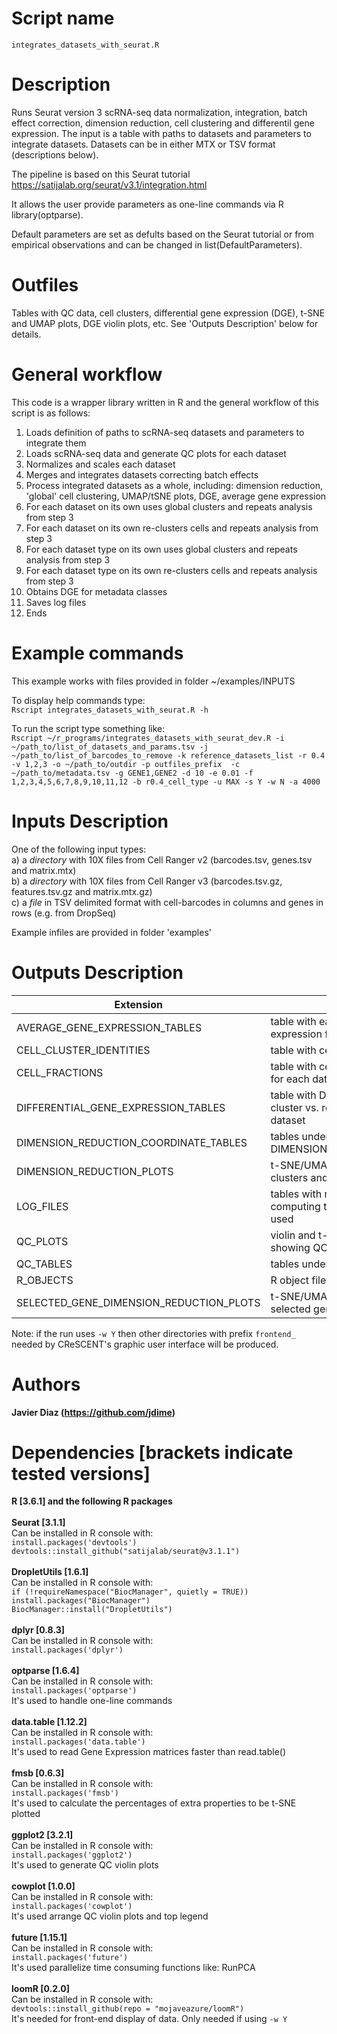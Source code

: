 Script name
================
`integrates_datasets_with_seurat.R`

Description
================
Runs Seurat version 3 scRNA-seq data normalization, integration, batch effect correction, dimension reduction, 
cell clustering and differentil gene expression. The input is a table with paths to datasets and parameters to integrate 
datasets. Datasets can be in either MTX or TSV format (descriptions below).

The pipeline is based on this Seurat tutorial https://satijalab.org/seurat/v3.1/integration.html

It allows the user provide parameters as one-line commands via R library(optparse).

Default parameters are set as defults based on the Seurat tutorial or from empirical observations and can be changed in list(DefaultParameters).<br />

Outfiles
================
Tables with QC data, cell clusters, differential gene expression (DGE), t-SNE and UMAP plots, DGE violin plots, etc.
See 'Outputs Description' below for details.

General workflow
================
This code is a wrapper library written in R and the general workflow of this script is as follows:
  1. Loads definition of paths to scRNA-seq datasets and parameters to integrate them
  2. Loads scRNA-seq data and generate QC plots for each dataset
  3. Normalizes and scales each dataset
  4. Merges and integrates datasets correcting batch effects
  5. Process integrated datasets as a whole, including: dimension reduction, 'global' cell clustering, UMAP/tSNE plots, DGE, average gene expression
  6. For each dataset on its own uses global clusters and repeats analysis from step 3
  7. For each dataset on its own re-clusters cells and repeats analysis from step 3
  8. For each dataset type on its own uses global clusters and repeats analysis from step 3
  9. For each dataset type on its own re-clusters cells and repeats analysis from step 3
  10. Obtains DGE for metadata classes
  11. Saves log files
  12. Ends

Example commands
================
This example works with files provided in folder ~/examples/INPUTS<br />

To display help commands type: <br />
`Rscript integrates_datasets_with_seurat.R -h`

To run the script type something like:<br />
`Rscript ~/r_programs/integrates_datasets_with_seurat_dev.R -i ~/path_to/list_of_datasets_and_params.tsv -j ~/path_to/list_of_barcodes_to_remove -k reference_datasets_list -r 0.4 -v 1,2,3 -o ~/path_to/outdir -p outfiles_prefix  -c ~/path_to/metadata.tsv -g GENE1,GENE2 -d 10 -e 0.01 -f 1,2,3,4,5,6,7,8,9,10,11,12 -b r0.4_cell_type -u MAX -s Y -w N -a 4000`

Inputs Description
================

One of the following input types:<br />
a) a *directory* with 10X files from Cell Ranger v2 (barcodes.tsv, genes.tsv and matrix.mtx) <br />
b) a *directory* with 10X files from Cell Ranger v3 (barcodes.tsv.gz, features.tsv.gz and matrix.mtx.gz) <br />
c) a *file* in TSV <tab> delimited format with cell-barcodes in columns and genes in rows (e.g. from DropSeq)

Example infiles are provided in folder 'examples'


Outputs Description
================
|               Extension                  |                        Contents                        |
| --------------------------------------   |  ----------------------------------------------------- |
| AVERAGE_GENE_EXPRESSION_TABLES           | table with each gene average expression for each cell cluster | 
| CELL_CLUSTER_IDENTITIES                  | table with cell cluster identities | 
| CELL_FRACTIONS                           | table with cells for each cluster, for each dataset | 
| DIFFERENTIAL_GENE_EXPRESSION_TABLES      | table with DGE for each cell cluster vs. rest of cells in the dataset | 
| DIMENSION_REDUCTION_COORDINATE_TABLES    | tables underlying DIMENSION_REDUCTION_PLOTS | 
| DIMENSION_REDUCTION_PLOTS                | t-SNE/UMAP plots showing cell clusters and metadata | 
| LOG_FILES                                | tables with run commands, computing times and R libraries used |
| QC_PLOTS                                 | violin and t-SNE/UMAP plots showing QC metrics         | 
| QC_TABLES                                | tables underlying QC_PLOTS |
| R_OBJECTS                                | R object files | 
| SELECTED_GENE_DIMENSION_REDUCTION_PLOTS  | t-SNE/UMAP plots showing selected genes| 

Note: if the run uses `-w Y` then other directories with prefix `frontend_` needed by CReSCENT's graphic user interface will be produced. 


Authors
================

**Javier Diaz (https://github.com/jdime)**

Dependencies [brackets indicate tested versions]
================

**R [3.6.1] and the following R packages** <br /><br />
**Seurat [3.1.1]** <br />
Can be installed in R console with: <br />
`install.packages('devtools')`<br />
`devtools::install_github("satijalab/seurat@v3.1.1")`<br /><br />
**DropletUtils [1.6.1]** <br />
Can be installed in R console with: <br />
`if (!requireNamespace("BiocManager", quietly = TRUE))`<br />
`install.packages("BiocManager")`<br />
`BiocManager::install("DropletUtils")`<br /><br />
**dplyr [0.8.3]** <br />
Can be installed in R console with: <br />
`install.packages('dplyr')`<br /><br />
**optparse [1.6.4]**<br />
Can be installed in R console with: <br />
`install.packages('optparse')`<br />
It's used to handle one-line commands<br /><br />
**data.table [1.12.2]**<br />
Can be installed in R console with: <br />
`install.packages('data.table')`<br />
It's used to read Gene Expression matrices faster than read.table()<br /><br />
**fmsb [0.6.3]**<br />
Can be installed in R console with: <br />
`install.packages('fmsb')`<br />
It's used to calculate the percentages of extra properties to be t-SNE plotted<br /><br />
**ggplot2 [3.2.1]**<br />
Can be installed in R console with: <br />
`install.packages('ggplot2')`<br />
It's used to generate QC violin plots<br /><br />
**cowplot [1.0.0]**<br />
Can be installed in R console with: <br />
`install.packages('cowplot')`<br />
It's used arrange QC violin plots and top legend<br /><br />
**future [1.15.1]**<br />
Can be installed in R console with: <br />
`install.packages('future')`<br />
It's used parallelize time consuming functions like: RunPCA<br /><br />
**loomR [0.2.0]**<br />
Can be installed in R console with: <br />
`devtools::install_github(repo = "mojaveazure/loomR")` <br />
It's needed for front-end display of data. Only needed if using `-w Y`
